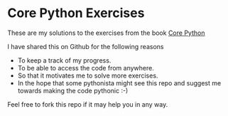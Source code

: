 # Core Python Exercises
These are my solutions to the exercises from the book [Core Python](http://corepython.com/)

I have shared this on Github for the following reasons

* To keep a track of my progress.
* To be able to access the code from anywhere.
* So that it motivates me to solve more exercises.
* In the hope that some pythonista might see this repo and suggest me towards making the code pythonic :-)

Feel free to fork this repo if it may help you in any way.

